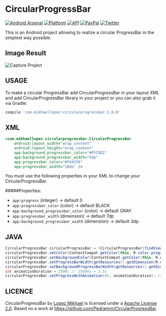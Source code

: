 CircularProgressBar
=================
[![Android Arsenal](https://img.shields.io/badge/Android%20Arsenal-CircularProgressBar-lightgrey.svg?style=flat)](https://android-arsenal.com/details/1/2845)
[![Platform](https://img.shields.io/badge/platform-android-green.svg)](http://developer.android.com/index.html)
[![API](https://img.shields.io/badge/API-11%2B-brightgreen.svg?style=flat)](https://android-arsenal.com/api?level=11)
[![PayPal](https://img.shields.io/badge/paypal-donate-yellow.svg)](https://www.paypal.me/LopezMikhael)
[![Twitter](https://img.shields.io/badge/Twitter-@LopezMikhael-blue.svg?style=flat)](http://twitter.com/lopezmikhael)

This is an Android project allowing to realize a circular ProgressBar in the simplest way possible.

Image Result
-----

![Capture Project](http://cdn.makeagif.com/media/10-20-2015/ZuSOsQ.gif)

USAGE
-----

To make a circular ProgressBar add CircularProgressBar in your layout XML and add CircularProgressBar library in your project or you can also grab it via Gradle:

```groovy
compile 'com.mikhaellopez:circularprogressbar:1.0.0'
```

XML
-----

```xml
<com.mikhaellopez.circularprogressbar.CircularProgressBar
    android:layout_width="wrap_content"
    android:layout_height="wrap_content"
    app:background_progressbar_color="#FFCDD2"
    app:background_progressbar_width="5dp"
    app:progressbar_color="#F44336"
    app:progressbar_width="10dp" />
```

You must use the following properties in your XML to change your CircularProgressBar.


#####Properties:

* `app:progress`                      (integer)   -> default 0
* `app:progressbar_color`             (color)     -> default BLACK
* `app:background_progressbar_color`  (color)     -> default GRAY
* `app:progressbar_width`             (dimension) -> default 7dp
* `app:background_progressbar_width`  (dimension) -> default 3dp


JAVA
-----

```java
CircularProgressBar circularProgressBar = (CircularProgressBar)findViewById(R.id.yourCircularProgressbar);
circularProgressBar.setColor(ContextCompat.getColor(this, R.color.progressBarColor));
circularProgressBar.setBackgroundColor(ContextCompat.getColor(this, R.color.backgroundProgressBarColor));
circularProgressBar.setProgressBarWidth(getResources().getDimension(R.dimen.progressBarWidth));
circularProgressBar.setBackgroundProgressBarWidth(getResources().getDimension(R.dimen.backgroundProgressBarWidth));
int animationDuration = 2500; // 2500ms = 2,5s
circularProgressBar.setProgressWithAnimation(65, animationDuration); // Default duration = 1500ms
```

LICENCE
-----

CircularProgressBar by [Lopez Mikhael](http://mikhaellopez.com/) is licensed under a [Apache License 2.0](http://www.apache.org/licenses/LICENSE-2.0).
Based on a work at https://github.com/Pedramrn/CircularProgressBar.
